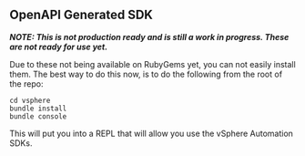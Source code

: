 ## OpenAPI Generated SDK
_**NOTE: This is not production ready and is still a work in progress. These are not ready for use yet.**_

Due to these not being available on RubyGems yet, you can not easily install them. The best way to do this now, is to do the following from the root of the repo:

```shell
cd vsphere
bundle install
bundle console
```

This will put you into a REPL that will allow you use the vSphere Automation SDKs.